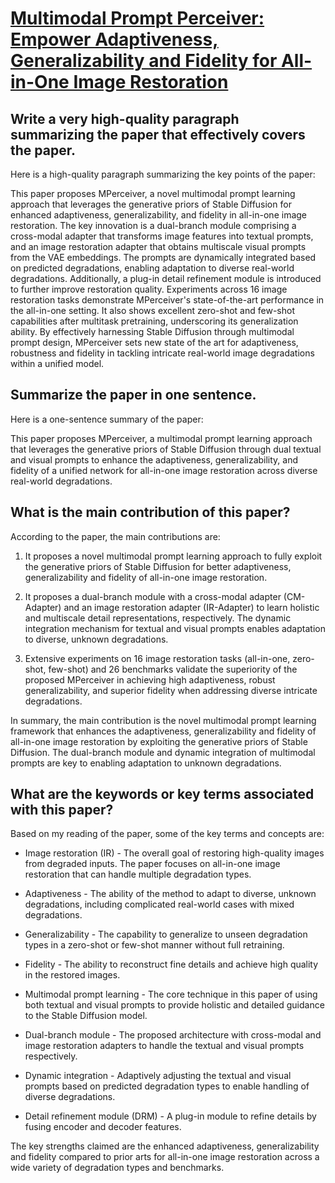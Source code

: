 # [Multimodal Prompt Perceiver: Empower Adaptiveness, Generalizability and   Fidelity for All-in-One Image Restoration](https://arxiv.org/abs/2312.02918)

## Write a very high-quality paragraph summarizing the paper that effectively covers the paper.

 Here is a high-quality paragraph summarizing the key points of the paper:

This paper proposes MPerceiver, a novel multimodal prompt learning approach that leverages the generative priors of Stable Diffusion for enhanced adaptiveness, generalizability, and fidelity in all-in-one image restoration. The key innovation is a dual-branch module comprising a cross-modal adapter that transforms image features into textual prompts, and an image restoration adapter that obtains multiscale visual prompts from the VAE embeddings. The prompts are dynamically integrated based on predicted degradations, enabling adaptation to diverse real-world degradations. Additionally, a plug-in detail refinement module is introduced to further improve restoration quality. Experiments across 16 image restoration tasks demonstrate MPerceiver's state-of-the-art performance in the all-in-one setting. It also shows excellent zero-shot and few-shot capabilities after multitask pretraining, underscoring its generalization ability. By effectively harnessing Stable Diffusion through multimodal prompt design, MPerceiver sets new state of the art for adaptiveness, robustness and fidelity in tackling intricate real-world image degradations within a unified model.


## Summarize the paper in one sentence.

 Here is a one-sentence summary of the paper:

This paper proposes MPerceiver, a multimodal prompt learning approach that leverages the generative priors of Stable Diffusion through dual textual and visual prompts to enhance the adaptiveness, generalizability, and fidelity of a unified network for all-in-one image restoration across diverse real-world degradations.


## What is the main contribution of this paper?

 According to the paper, the main contributions are:

1. It proposes a novel multimodal prompt learning approach to fully exploit the generative priors of Stable Diffusion for better adaptiveness, generalizability and fidelity of all-in-one image restoration. 

2. It proposes a dual-branch module with a cross-modal adapter (CM-Adapter) and an image restoration adapter (IR-Adapter) to learn holistic and multiscale detail representations, respectively. The dynamic integration mechanism for textual and visual prompts enables adaptation to diverse, unknown degradations.

3. Extensive experiments on 16 image restoration tasks (all-in-one, zero-shot, few-shot) and 26 benchmarks validate the superiority of the proposed MPerceiver in achieving high adaptiveness, robust generalizability, and superior fidelity when addressing diverse intricate degradations.

In summary, the main contribution is the novel multimodal prompt learning framework that enhances the adaptiveness, generalizability and fidelity of all-in-one image restoration by exploiting the generative priors of Stable Diffusion. The dual-branch module and dynamic integration of multimodal prompts are key to enabling adaptation to unknown degradations.


## What are the keywords or key terms associated with this paper?

 Based on my reading of the paper, some of the key terms and concepts are:

- Image restoration (IR) - The overall goal of restoring high-quality images from degraded inputs. The paper focuses on all-in-one image restoration that can handle multiple degradation types.

- Adaptiveness - The ability of the method to adapt to diverse, unknown degradations, including complicated real-world cases with mixed degradations. 

- Generalizability - The capability to generalize to unseen degradation types in a zero-shot or few-shot manner without full retraining.

- Fidelity - The ability to reconstruct fine details and achieve high quality in the restored images.

- Multimodal prompt learning - The core technique in this paper of using both textual and visual prompts to provide holistic and detailed guidance to the Stable Diffusion model.

- Dual-branch module - The proposed architecture with cross-modal and image restoration adapters to handle the textual and visual prompts respectively. 

- Dynamic integration - Adaptively adjusting the textual and visual prompts based on predicted degradation types to enable handling of diverse degradations.

- Detail refinement module (DRM) - A plug-in module to refine details by fusing encoder and decoder features.

The key strengths claimed are the enhanced adaptiveness, generalizability and fidelity compared to prior arts for all-in-one image restoration across a wide variety of degradation types and benchmarks.
